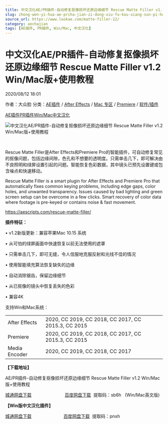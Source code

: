 ```yaml
---
title: 中文汉化AE/PR插件-自动修复抠像损坏还原边缘细节 Rescue Matte Filler v1.2 Win/Mac版+使用教程
slug: zhong-wen-yi-hua-ae-prcha-jian-zi-dong-xiu-fu-kou-xiang-sun-pi-huan-yuan-bian-yuan-xi-jie-rescue-matte-filler-v1-2-win-macban-shi-yong-jiao-cheng
source_url: https://www.lookae.com/matte-filler-12/
category: aechajian
tags: [AE插件, PR插件, Win/Mac, 中文汉化]
---
```

# 中文汉化AE/PR插件-自动修复抠像损坏还原边缘细节 Rescue Matte Filler v1.2 Win/Mac版+使用教程

2020/08/12 18:01

作者：大众脸
分类：[AE插件](https://www.lookae.com/after-effects/aechajian/) / [After Effects](https://www.lookae.com/after-effects/) / [Mac 专区](https://www.lookae.com/mac-osx/) / [Premiere](https://www.lookae.com/qitarjcj/premierezy/) / [软件/插件](https://www.lookae.com/qitarjcj/)

[AE插件](https://www.lookae.com/tag/ae%e6%8f%92%e4%bb%b6/)[PR插件](https://www.lookae.com/tag/pr%e6%8f%92%e4%bb%b6/)[Win/Mac](https://www.lookae.com/tag/winmac/)[中文汉化](https://www.lookae.com/tag/%e4%b8%ad%e6%96%87%e6%b1%89%e5%8c%96/)

![中文汉化AE/PR插件-自动修复抠像损坏还原边缘细节 Rescue Matte Filler v1.2 Win/Mac版+使用教程](https://www.lookae.com/wp-content/uploads/2020/07/Resque-Matte-Filler.jpg "中文汉化AE/PR插件-自动修复抠像损坏还原边缘细节 Rescue Matte Filler v1.2 Win/Mac版+使用教程-LookAE.com")

﻿

Rescue Matte Filler是After Effects和Premiere Pro的智能插件，可自动修复常见的抠像问题，包括边缘间隙，色孔和不想要的透明度。只需单击几下，即可解决由不良照明和绿屏设置引起的问题。智能恢复色彩数据，其中镜头已预先设置键或包含噪点和快速移动。

Rescue Matte Filler is a smart plugin for After Effects and Premiere Pro that automatically fixes common keying problems, including edge gaps, color holes, and unwanted transparency. Issues caused by bad lighting and green screen setup can be overcome in a few clicks. Smart recovery of color data where footage is pre-keyed or contains noise & fast movement.

https://aescripts.com/rescue-matte-filler/

**插件特征：**

• v1.2新版更新：兼容苹果Mac 10.15 系统

• 从可怕的绿屏画面中快速恢复以前无法使用的遮罩

• 只需单击几下，即可无缝，令人信服地克服反射和光线不佳的情况

• 使用智能填充算法恢复缺失的边缘

• 自动消除锯齿，保留边缘细节

• 从已抠像的镜头中恢复丢失的色彩

• 兼容4K

支持Win和Mac系统：

|  |  |
| --- | --- |
| After Effects | 2020, CC 2019, CC 2018, CC 2017, CC 2015.3, CC 2015 |
| Premiere | 2020, CC 2019, CC 2018, CC 2017, CC 2015.3, CC 2015 |
| Media Encoder | 2020, CC 2019, CC 2018, CC 2017 |

**【下载地址】**

AE/PR插件-自动修复抠像损坏还原边缘细节 Rescue Matte Filler v1.2 Win/Mac版+使用教程

[城通网盘下载](https://089u.com/file/680462-456695170)                           [百度网盘下载](https://pan.baidu.com/s/1rWyG14jFDe3deeneQ_C-ng)  提取码：sb6h   (Win/Mac英文版)

**【Win版中文汉化插件】**

[城通网盘下载](https://089u.com/file/680462-456758801)                          [百度网盘下载](https://pan.baidu.com/s/1E60uvbvMkkpqPD-Of5cKMA)  提取码：pnxh
